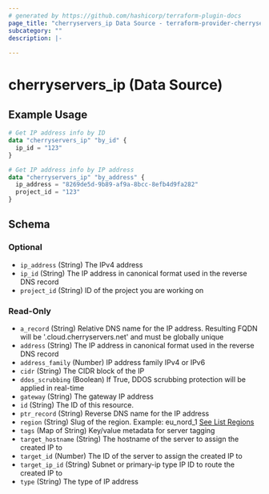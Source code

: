```yaml
---
# generated by https://github.com/hashicorp/terraform-plugin-docs
page_title: "cherryservers_ip Data Source - terraform-provider-cherryservers"
subcategory: ""
description: |-
  
---
```


# cherryservers_ip (Data Source)



## Example Usage

```terraform
# Get IP address info by ID
data "cherryservers_ip" "by_id" {
  ip_id = "123"
}

# Get IP address info by IP address
data "cherryservers_ip" "by_address" {
  ip_address = "8269de5d-9b89-af9a-8bcc-8efb4d9fa282"
  project_id = "123"
}
```

<!-- schema generated by tfplugindocs -->
## Schema

### Optional

- `ip_address` (String) The IPv4 address
- `ip_id` (String) The IP address in canonical format used in the reverse DNS record
- `project_id` (String) ID of the project you are working on

### Read-Only

- `a_record` (String) Relative DNS name for the IP address. Resulting FQDN will be '<relative-dns-name>.cloud.cherryservers.net' and must be globally unique
- `address` (String) The IP address in canonical format used in the reverse DNS record
- `address_family` (Number) IP address family IPv4 or IPv6
- `cidr` (String) The CIDR block of the IP
- `ddos_scrubbing` (Boolean) If True, DDOS scrubbing protection will be applied in real-time
- `gateway` (String) The gateway IP address
- `id` (String) The ID of this resource.
- `ptr_record` (String) Reverse DNS name for the IP address
- `region` (String) Slug of the region. Example: eu_nord_1 [See List Regions](https://api.cherryservers.com/doc/#tag/Regions/operation/get-regions)
- `tags` (Map of String) Key/value metadata for server tagging
- `target_hostname` (String) The hostname of the server to assign the created IP to
- `target_id` (Number) The ID of the server to assign the created IP to
- `target_ip_id` (String) Subnet or primary-ip type IP ID to route the created IP to
- `type` (String) The type of IP address
